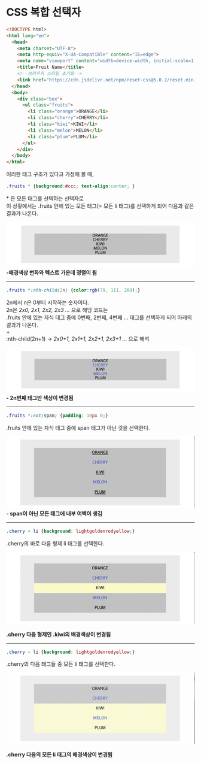 # CSS 복합 선택자

```html
<!DOCTYPE html>
<html lang="en">
  <head>
    <meta charset="UTF-8">
    <meta http-equiv="X-UA-Compatible" content="IE=edge">
    <meta name="viewport" content="width=device-width, initial-scale=1.0">
    <title>Fruit Name</title>
    <!--브라우저 스타일 초기화-->
    <link href="https://cdn.jsdelivr.net/npm/reset-css@5.0.2/reset.min.css" rel="stylesheet">
  </head>
  <body>
    <div class="box">
      <ul class="fruits">
        <li class="orange">ORANGE</li>
        <li class="cherry">CHERRY</li>
        <li class="kiwi">KIWI</li>
        <li class="melon">MELON</li>
        <li class="plum">PLUM</li>
      </ul>
    </div>
  </body>
</html>
```

이러한 태그 구조가 있다고 가정해 볼 때,

```css
.fruits * {background:#ccc; text-align:center; }
```

<span>*</span> 은 모든 태그를 선택하는 선택자로  
이 상황에서는 .fruits 안에 있는 모든 태그(= 모든 li 태그)를 선택하게 되어 다음과 같은 결과가 나온다.

![1](./img/1.jpeg)
**-배경색상 변화와 텍스트 가운데 정렬이 됨**

***

```css
.fruits *:nth-child(2n) {color:rgb(79, 111, 208);}
```

2n에서 n은 0부터 시작하는 숫자이다.  
2n은 _2x0, 2x1, 2x2, 2x3 ..._ 으로 해당 코드는  
.fruits 안에 있는 자식 태그 중에 0번째, 2번째, 4번째 ... 태그를 선택하게 되어 아래의 결과가 나온다.  
+  
:nth-child(2n+1) -> _2x0+1, 2x1+1, 2x2+1, 2x3+1 ..._ 으로 해석

![2](./img/2.jpeg)
**- 2n번째 태그만 색상이 변경됨**


***

```css
.fruits *:not(span) {padding: 10px 0;}
```

.fruits 안에 있는 자식 태그 중에 span 태그가 아닌 것을 선택한다.

![3](./img/3.jpeg)
**- span이 아닌 모든 태그에 내부 여백이 생김**

***

```css
.cherry + li {background: lightgoldenrodyellow;}
```
.cherry의 바로 다음 형제 li 태그를 선택한다.

![4](./img/4.jpeg)

**.cherry 다음 형제인 .kiwi의 배경색상이 변경됨**

***

```css
.cherry ~ li {background: lightgoldenrodyellow;}
```

.cherry의 다음 태그들 중 모든 li 태그를 선택한다.

![5](./img/5.png)

**.cherry 다음의 모든 li 태그의 배경색상이 변경됨**
